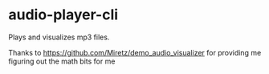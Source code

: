 # audio-player-cli

Plays and visualizes mp3 files.

Thanks to https://github.com/Miretz/demo_audio_visualizer for providing me figuring out the math bits for me
